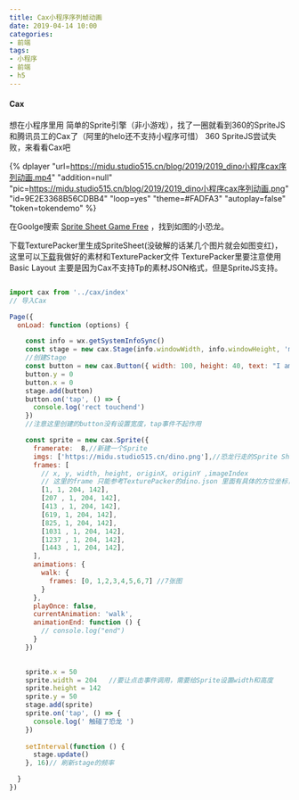 ```yaml
---
title: Cax小程序序列帧动画
date: 2019-04-14 10:00
categories:
- 前端
tags:
- 小程序
- 前端
- h5
---
```


#### Cax

想在小程序里用 简单的Sprite引擎（非小游戏），找了一圈就看到360的SpriteJS和腾讯员工的Cax了（阿里的helo还不支持小程序可惜）
360 SpriteJS尝试失败，来看看Cax吧

{% dplayer "url=https://midu.studio515.cn/blog/2019/2019_dino小程序cax序列动画.mp4" "addition=null" "pic=https://midu.studio515.cn/blog/2019/2019_dino小程序cax序列动画.png" "id=9E2E3368B56CDBB4" "loop=yes" "theme=#FADFA3" "autoplay=false" "token=tokendemo" %}

在Goolge搜索 [Sprite Sheet Game Free](https://www.gameart2d.com/free-dino-sprites.html) ，找到如图的小恐龙。

下载TexturePacker里生成SpriteSheet(没破解的话某几个图片就会如图变红)，
这里可以[下载](https://midu.studio515.cn/blog/2019/2019_dino小程序cax序列动画素材.zip)我做好的素材和TexturePacker文件
TexturePacker里要注意使用Basic Layout 主要是因为Cax不支持Tp的素材JSON格式，但是SpriteJS支持。

``` javascript

import cax from '../cax/index'
// 导入Cax

Page({
  onLoad: function (options) {

    const info = wx.getSystemInfoSync()
    const stage = new cax.Stage(info.windowWidth, info.windowHeight, 'myCanvas', this)
    //创建Stage
    const button = new cax.Button({ width: 100, height: 40, text: "I am button!" }) 
    button.y = 0
    button.x = 0
    stage.add(button)
    button.on('tap', () => {
      console.log('rect touchend')
    })
    //注意这里创建的button没有设置宽度，tap事件不起作用

    const sprite = new cax.Sprite({
      framerate:  8,//新建一个Sprite 
      imgs: ['https://midu.studio515.cn/dino.png'],//恐龙行走的Sprite Sheet
      frames: [
        // x, y, width, height, originX, originY ,imageIndex
        // 这里的frame 只能参考TexturePacker的dino.json 里面有具体的方位坐标，不支持TexturePacker格式确实麻烦
        [1, 1, 204, 142], 
        [207 , 1, 204, 142],
        [413 , 1, 204, 142],
        [619, 1, 204, 142],
        [825, 1, 204, 142],
        [1031 , 1, 204, 142],
        [1237 , 1, 204, 142],
        [1443 , 1, 204, 142],
      ],
      animations: {
        walk: {
          frames: [0, 1,2,3,4,5,6,7] //7张图
        }
      },
      playOnce: false,
      currentAnimation: 'walk',
      animationEnd: function () {
        // console.log("end")
      }
    })
  

    sprite.x = 50
    sprite.width = 204   //要让点击事件调用，需要给Sprite设置width和高度
    sprite.height = 142
    sprite.y = 50
    stage.add(sprite)
    sprite.on('tap', () => {
      console.log(' 触碰了恐龙 ') 
    })
    
    setInterval(function () {
      stage.update()    
    }, 16)// 刷新stage的频率

  }
})

```